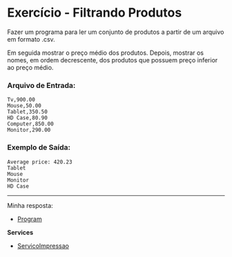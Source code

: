 # Exercício - Filtrando Produtos

Fazer um programa para ler um conjunto de produtos a partir de um arquivo em formato .csv.

Em seguida mostrar o preço médio dos produtos. Depois, mostrar os nomes, em ordem decrescente, dos produtos que possuem preço inferior ao preço médio.

### Arquivo de Entrada:

```
Tv,900.00
Mouse,50.00
Tablet,350.50
HD Case,80.90
Computer,850.00
Monitor,290.00
```

### Exemplo de Saída:

```
Average price: 420.23
Tablet
Mouse
Monitor
HD Case
```

---

Minha resposta:

- [Program](https://github.com/JonathanBarr0s/Udemy-CSharp/blob/main/01.%20Programa%C3%A7%C3%A3o%20Orientada%20a%20Objetos/08.%20Generics%2C%20Set%2C%20Dictionary/00.%20Numeros/Numeros/Numeros/Program.cs)

**Services**
- [ServicoImpressao](https://github.com/JonathanBarr0s/Udemy-CSharp/blob/main/01.%20Programa%C3%A7%C3%A3o%20Orientada%20a%20Objetos/08.%20Generics%2C%20Set%2C%20Dictionary/00.%20Numeros/Numeros/Numeros/Services/ServicoImpressao.cs)